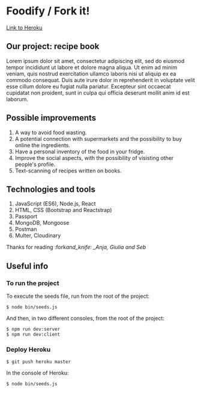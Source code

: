 <!-- ![logo_feed_your_plant](https://i.postimg.cc/MTnPBYQN/plantreminder.png) -->

# Foodify / Fork it!

[Link to Heroku](https://foodifyproject.herokuapp.com)

## Our project: recipe book

Lorem ipsum dolor sit amet, consectetur adipiscing elit, sed do eiusmod tempor incididunt ut labore et dolore magna aliqua. Ut enim ad minim veniam, quis nostrud exercitation ullamco laboris nisi ut aliquip ex ea commodo consequat. Duis aute irure dolor in reprehenderit in voluptate velit esse cillum dolore eu fugiat nulla pariatur. Excepteur sint occaecat cupidatat non proident, sunt in culpa qui officia deserunt mollit anim id est laborum.

## Possible improvements

1. A way to avoid food wasting.
2. A potential connection with supermarkets and the possibility to buy online the ingredients.
3. Have a personal inventory of the food in your fridge.
4. Improve the social aspects, with the possibility of visisting other people's profile.
5. Text-scanning of recipes written on books.

## Technologies and tools

1. JavaScript (ES6), Node.js, React
2. HTML, CSS (Bootstrap and Reactstrap)
3. Passport
4. MongoDB, Mongoose
5. Postman
6. Multer, Cloudinary

Thanks for reading :fork*and_knife: \_Anja, Giulia and Seb*

## Useful info

### To run the project

To execute the seeds file, run from the root of the project:

```
$ node bin/seeds.js
```

And then, in two different consoles, from the root of the project:

```
$ npm run dev:server
$ npm run dev:client
```

### Deploy Heroku

```
$ git push heroku master
```

In the console of Heroku:

```
$ node bin/seeds.js
```

